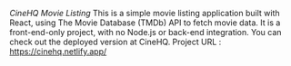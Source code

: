 *CineHQ Movie Listing*
This is a simple movie listing application built with React, using The Movie Database (TMDb) API to fetch movie data. It is a front-end-only project, with no Node.js or back-end integration. You can check out the deployed version at CineHQ.
Project URL : https://cinehq.netlify.app/
